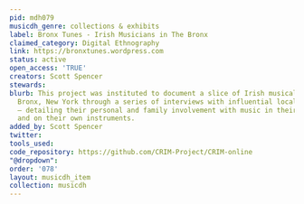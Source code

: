 ```yaml
---
pid: mdh079
musicdh_genre: collections & exhibits
label: Bronx Tunes - Irish Musicians in The Bronx
claimed_category: Digital Ethnography
link: https://bronxtunes.wordpress.com
status: active
open_access: 'TRUE'
creators: Scott Spencer
stewards: 
blurb: This project was instituted to document a slice of Irish musical life in The
  Bronx, New York through a series of interviews with influential local musicians
  – detailing their personal and family involvement with music in their own words
  and on their own instruments.
added_by: Scott Spencer
twitter: 
tools_used: 
code_repository: https://github.com/CRIM-Project/CRIM-online
"@dropdown": 
order: '078'
layout: musicdh_item
collection: musicdh
---
```

